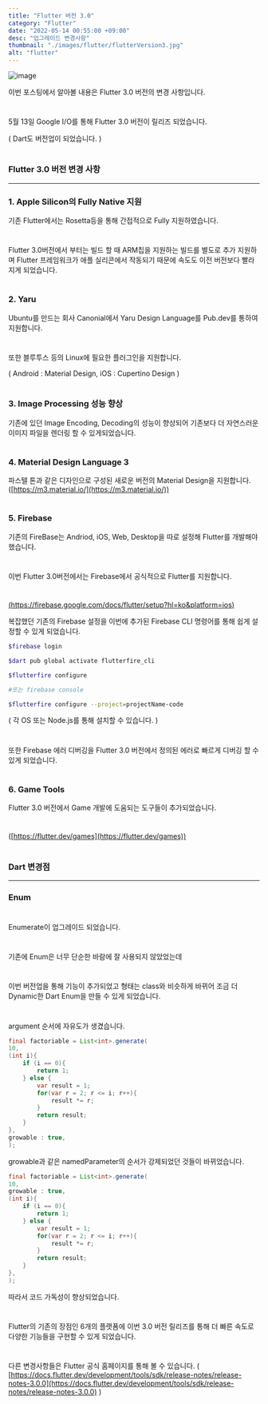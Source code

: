 ```yaml
---
title: "Flutter 버전 3.0"
category: "Flutter"
date: "2022-05-14 00:55:00 +09:00"
desc: "업그레이드 변경사항"
thumbnail: "./images/flutter/flutterVersion3.jpg"
alt: "flutter"
---
```



![image](https://user-images.githubusercontent.com/85836879/170488319-313c77bb-9b29-4d9e-90c5-afba56a08865.png)

이번 포스팅에서 알아볼 내용은 Flutter 3.0 버전의 변경 사항입니다.
#
5월 13일 Google I/O를 통해 Flutter 3.0 버전이 릴리즈 되었습니다.

( Dart도 버전업이 되었습니다. )
#
### Flutter 3.0 버전 변경 사항

---

### 1\. Apple Silicon의 Fully Native 지원

기존 Flutter에서는 Rosetta등을 통해 간접적으로 Fully 지원하였습니다.
#
Flutter 3.0버전에서 부터는 빌드 할 때 ARM칩을 지원하는 빌드를 별도로 추가 지원하며 Flutter 프레임워크가 애플 실리콘에서 작동되기 때문에 속도도 이전 버전보다 빨라지게 되었습니다.
#
### 2\. Yaru

Ubuntu를 만드는 회사 Canonial에서 Yaru Design Language를 Pub.dev를 통하여 지원합니다.
#
또한 블루투스 등의 Linux에 필요한 플러그인을 지원합니다.

( Android : Material Design, iOS : Cupertino Design ) 
#
#
### 3\. Image Processing 성능 향상

기존에 있던 Image Encoding, Decoding의 성능이 향상되어 기존보다 더 자연스러운 이미지 파일을 렌더링 할 수 있게되었습니다.
#
### 4\. Material Design Language 3

파스텔 톤과 같은 디자인으로 구성된 새로운 버전의 Material Design을 지원합니다.
([https://m3.material.io/](https://m3.material.io/))
#
### 5\. Firebase

기존의 FireBase는 Andriod, iOS, Web, Desktop을 따로 설정해 Flutter를 개발해야 했습니다.
#
이번 Flutter 3.0버전에서는 Firebase에서 공식적으로 Flutter를 지원합니다.
#
[(https://firebase.google.com/docs/flutter/setup?hl=ko&platform=ios)](https://firebase.google.com/docs/flutter/setup?hl=ko&platform=ios)

복잡했던 기존의 Firebase 설정을 이번에 추가된 Firebase CLI 명령어를 통해 쉽게 설정할 수 있게 되었습니다.

```bash
$firebase login

$dart pub global activate flutterfire_cli

$flutterfire configure

#또는 firebase console

$flutterfire configure --project=projectName-code
```

( 각 OS 또는 Node.js를 통해 설치할 수 있습니다. )
#
또한 Firebase 에러 디버깅을 Flutter 3.0 버전에서 정의된 에러로 빠르게 디버깅 할 수 있게 되었습니다.
#
### 6\. Game Tools

Flutter 3.0 버전에서 Game 개발에 도움되는 도구들이 추가되었습니다.
#
([https://flutter.dev/games](https://flutter.dev/games))
#
### Dart 변경점

---

### Enum
#
Enumerate이 업그레이드 되었습니다.
#
기존에 Enum은 너무 단순한 바람에 잘 사용되지 않았었는데 
#
이번 버전업을 통해 기능이 추가되었고 형태는 class와 비슷하게 바뀌어 조금 더 Dynamic한 Dart Enum을 만들 수 있게 되었습니다.
#
argument 순서에 자유도가 생겼습니다.

```java
final factoriable = List<int>.generate(
10,
(int i){
	if (i == 0){
    	return 1;
    } else {
    	var result = 1;
        for(var r = 2; r <= i; r++){
        	result *= r;
        }
        return result;
    }
},
growable : true,
);
```

growable과 같은 namedParameter의 순서가 강제되었던 것들이 바뀌었습니다.

```java
final factoriable = List<int>.generate(
10,
growable : true,
(int i){
	if (i == 0){
    	return 1;
    } else {
    	var result = 1;
        for(var r = 2; r <= i; r++){
        	result *= r;
        }
        return result;
    }
},
);
```

따라서 코드 가독성이 향상되었습니다.
#
Flutter의 기존의 장점인 6개의 플랫폼에 이번 3.0 버전 릴리즈를 통해 더 빠른 속도로 다양한 기능들을 구현할 수 있게 되었습니다.
#
다른 변경사항들은 Flutter 공식 홈페이지를 통해 볼 수 있습니다.
( [https://docs.flutter.dev/development/tools/sdk/release-notes/release-notes-3.0.0](https://docs.flutter.dev/development/tools/sdk/release-notes/release-notes-3.0.0) )